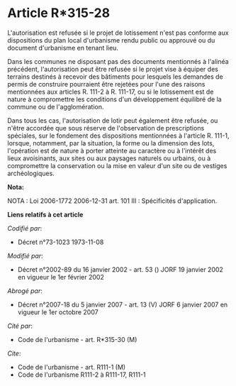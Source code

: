 # Article R*315-28

L'autorisation est refusée si le projet de lotissement n'est pas conforme aux dispositions du plan local d'urbanisme rendu
public ou approuvé ou du document d'urbanisme en tenant lieu.

Dans les communes ne disposant pas des documents mentionnés à l'alinéa précédent, l'autorisation peut être refusée si le
projet vise à équiper des terrains destinés à recevoir des bâtiments pour lesquels les demandes de permis de construire
pourraient être rejetées pour l'une des raisons mentionnées aux articles R. 111-2 à R. 111-17, ou si le lotissement est de
nature à compromettre les conditions d'un développement équilibré de la commune ou de l'agglomération.

Dans tous les cas, l'autorisation de lotir peut également être refusée, ou n'être accordée que sous réserve de l'observation
de prescriptions spéciales, sur le fondement des dispositions mentionnées à l'article R. 111-1, lorsque, notamment, par la
situation, la forme ou la dimension des lots, l'opération est de nature à porter atteinte au caractère ou à l'intérêt des
lieux avoisinants, aux sites ou aux paysages naturels ou urbains, ou à compromettre la conservation ou la mise en valeur d'un
site ou de vestiges archéologiques.

**Nota:**

NOTA : Loi 2006-1772 2006-12-31 art. 101 III : Spécificités d'application.

**Liens relatifs à cet article**

_Codifié par_:

  - Décret n°73-1023 1973-11-08

_Modifié par_:

  - Décret n°2002-89 du 16 janvier 2002 - art. 53 () JORF 19 janvier 2002 en vigueur le 1er février 2002

_Abrogé par_:

  - Décret n°2007-18 du 5 janvier 2007 - art. 13 (V) JORF 6 janvier 2007 en vigueur le 1er octobre 2007

_Cité par_:

  - Code de l'urbanisme - art. R*315-30 (M)

_Cite_:

  - Code de l'urbanisme - art. R111-1 (M)
  - Code de l'urbanisme R111-2 à R111-17, R111-1

